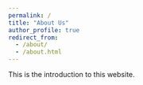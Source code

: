 ```yaml
---
permalink: /
title: "About Us"
author_profile: true
redirect_from: 
  - /about/
  - /about.html
---
```


This is the introduction to this website.

